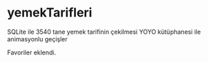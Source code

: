 ﻿# yemekTarifleri

SQLite ile 3540 tane yemek tarifinin çekilmesi
YOYO kütüphanesi ile animasyonlu geçişler

Favoriler eklendi.

